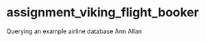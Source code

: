 assignment_viking_flight_booker
===============================

Querying an example airline database
Ann Allan




